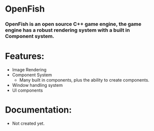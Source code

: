 # OpenFish
### OpenFish is an open source C++ game engine, the game engine has a robust rendering system with a built in Component system.

# Features:
- Image Rendering
- Component System
  - Many built in components, plus the ability to create components.
- Window handling system
- UI components

# Documentation:
- Not created yet.
